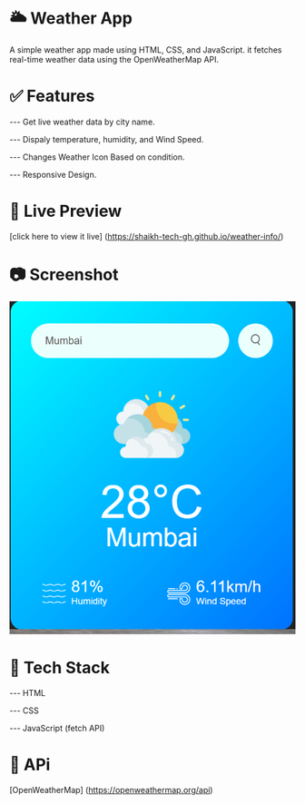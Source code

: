 # 🌥️ Weather App

A simple weather app made using HTML, CSS, and JavaScript. it fetches real-time weather data using the OpenWeatherMap API.

#  ✅ Features
--- Get live weather data by city name.

--- Dispaly temperature, humidity, and Wind Speed.

--- Changes Weather Icon Based on condition.

--- Responsive Design.

# 🚀 Live Preview
[click here to view it live] (https://shaikh-tech-gh.github.io/weather-info/)

# 📷 Screenshot

![Weather App Screenshot](images/preview.png)

# 📌 Tech Stack

--- HTML

--- CSS

--- JavaScript (fetch API)

# 🔑 APi
[OpenWeatherMap] (https://openweathermap.org/api)